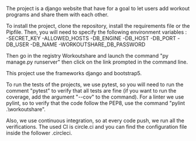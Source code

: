 The project is a django website that have for a goal to let users add workout programs and share them with each other.

To install the project, clone the repository, install the requirements file or the Pipfile.
Then, you will need to specify the following environment variables :
-SECRET_KEY
-ALLOWED_HOSTS
-DB_ENGINE
-DB_HOST
-DB_PORT
-DB_USER
-DB_NAME
-WORKOUTSHARE_DB_PASSWORD

Then go in the registry Workoutshare and launch the command "py manage.py runserver" then click on the link prompted in the command line.

This project use the frameworks django and bootstrap5.

To run the tests of the projects, we use pytest, so you will need to run the comment "pytest" to verify that all tests are fine (if you want to run the coverage, add the argument "--cov" to the command).
For a linter we use pylint, so to verify that the code follow the PEP8, use the command "pylint .\workoutshare\".

Also, we use continuous integration, so at every code push, we run all the verifications. The used CI is circle.ci and you can find the configuration file inside the follower .circleci.
